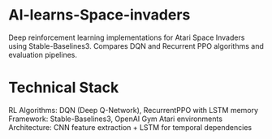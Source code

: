 # AI-learns-Space-invaders
Deep reinforcement learning implementations for Atari Space Invaders using Stable-Baselines3. 
Compares DQN and Recurrent PPO algorithms and evaluation pipelines.
# Technical Stack
RL Algorithms: DQN (Deep Q-Network), RecurrentPPO with LSTM memory
Framework: Stable-Baselines3, OpenAI Gym Atari environments
Architecture: CNN feature extraction + LSTM for temporal dependencies 
